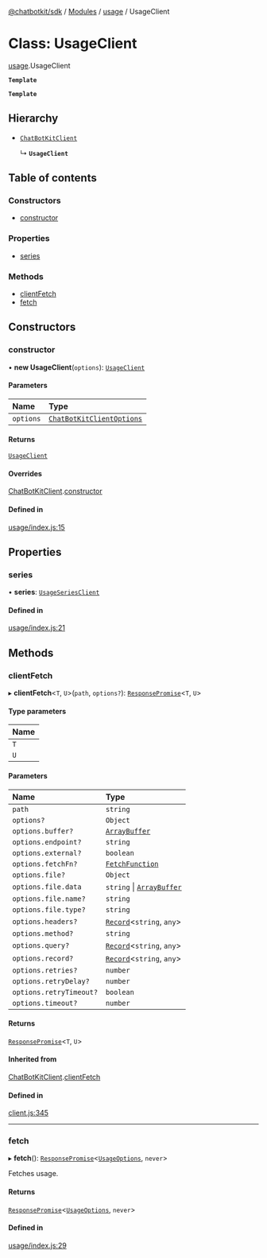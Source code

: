 [@chatbotkit/sdk](../README.md) / [Modules](../modules.md) / [usage](../modules/usage.md) / UsageClient

# Class: UsageClient

[usage](../modules/usage.md).UsageClient

**`Template`**

**`Template`**

## Hierarchy

- [`ChatBotKitClient`](client.ChatBotKitClient.md)

  ↳ **`UsageClient`**

## Table of contents

### Constructors

- [constructor](usage.UsageClient.md#constructor)

### Properties

- [series](usage.UsageClient.md#series)

### Methods

- [clientFetch](usage.UsageClient.md#clientfetch)
- [fetch](usage.UsageClient.md#fetch)

## Constructors

### constructor

• **new UsageClient**(`options`): [`UsageClient`](usage.UsageClient.md)

#### Parameters

| Name | Type |
| :------ | :------ |
| `options` | [`ChatBotKitClientOptions`](../interfaces/client.ChatBotKitClientOptions.md) |

#### Returns

[`UsageClient`](usage.UsageClient.md)

#### Overrides

[ChatBotKitClient](client.ChatBotKitClient.md).[constructor](client.ChatBotKitClient.md#constructor)

#### Defined in

[usage/index.js:15](https://github.com/chatbotkit/node-sdk/blob/main/packages/sdk/src/usage/index.js#L15)

## Properties

### series

• **series**: [`UsageSeriesClient`](usage_series.UsageSeriesClient.md)

#### Defined in

[usage/index.js:21](https://github.com/chatbotkit/node-sdk/blob/main/packages/sdk/src/usage/index.js#L21)

## Methods

### clientFetch

▸ **clientFetch**\<`T`, `U`\>(`path`, `options?`): [`ResponsePromise`](client.ResponsePromise.md)\<`T`, `U`\>

#### Type parameters

| Name |
| :------ |
| `T` |
| `U` |

#### Parameters

| Name | Type |
| :------ | :------ |
| `path` | `string` |
| `options?` | `Object` |
| `options.buffer?` | [`ArrayBuffer`]( https://developer.mozilla.org/docs/Web/JavaScript/Reference/Global_Objects/ArrayBuffer ) |
| `options.endpoint?` | `string` |
| `options.external?` | `boolean` |
| `options.fetchFn?` | [`FetchFunction`](../modules/client.md#fetchfunction) |
| `options.file?` | `Object` |
| `options.file.data` | `string` \| [`ArrayBuffer`]( https://developer.mozilla.org/docs/Web/JavaScript/Reference/Global_Objects/ArrayBuffer ) |
| `options.file.name?` | `string` |
| `options.file.type?` | `string` |
| `options.headers?` | [`Record`]( https://www.typescriptlang.org/docs/handbook/utility-types.html#recordkeys-type )\<`string`, `any`\> |
| `options.method?` | `string` |
| `options.query?` | [`Record`]( https://www.typescriptlang.org/docs/handbook/utility-types.html#recordkeys-type )\<`string`, `any`\> |
| `options.record?` | [`Record`]( https://www.typescriptlang.org/docs/handbook/utility-types.html#recordkeys-type )\<`string`, `any`\> |
| `options.retries?` | `number` |
| `options.retryDelay?` | `number` |
| `options.retryTimeout?` | `boolean` |
| `options.timeout?` | `number` |

#### Returns

[`ResponsePromise`](client.ResponsePromise.md)\<`T`, `U`\>

#### Inherited from

[ChatBotKitClient](client.ChatBotKitClient.md).[clientFetch](client.ChatBotKitClient.md#clientfetch)

#### Defined in

[client.js:345](https://github.com/chatbotkit/node-sdk/blob/main/packages/sdk/src/client.js#L345)

___

### fetch

▸ **fetch**(): [`ResponsePromise`](client.ResponsePromise.md)\<[`UsageOptions`](../modules/usage_v1.md#usageoptions), `never`\>

Fetches usage.

#### Returns

[`ResponsePromise`](client.ResponsePromise.md)\<[`UsageOptions`](../modules/usage_v1.md#usageoptions), `never`\>

#### Defined in

[usage/index.js:29](https://github.com/chatbotkit/node-sdk/blob/main/packages/sdk/src/usage/index.js#L29)
